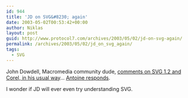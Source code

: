 ```yaml
---
id: 944
title: 'JD on SVG&#8230; again'
date: 2003-05-02T00:53:42+00:00
author: Niklas
layout: post
guid: http://www.protocol7.com/archives/2003/05/02/jd-on-svg-again/
permalink: /archives/2003/05/02/jd_on_svg_again/
tags:
  - SVG
---
```

<div class='microid-c16922f2c6be129c20296bf2b8a9993428d3dd39'>
  <p>
    John Dowdell, Macromedia community dude, <a href="http://www.markme.com/jd/archives/002352.cfm">comments on SVG 1.2 and Corel, in his usual way</a>&#8230; <a href="http://www.svg.org/blogs/graouts/archives/001074.html">Antoine responds</a>.
  </p>
  
  <p>
    I wonder if JD will ever even try understanding SVG.
  </p>
</div>